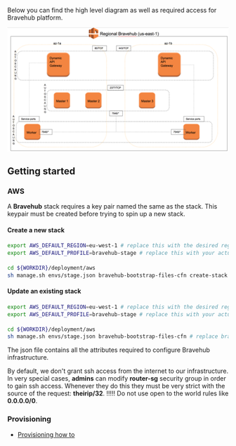 Below you can find the high level diagram as well as required access for Bravehub platform.

![Deployment topology](../docs/images/deployment/deployment-topology.png)

## Getting started

### AWS

A **Bravehub** stack requires a key pair named the same as the stack. This keypair must be created before trying to spin up a new stack.

#### Create a new stack

```bash
export AWS_DEFAULT_REGION=eu-west-1 # replace this with the desired region
export AWS_DEFAULT_PROFILE=bravehub-stage # replace this with your actual profile

cd ${WORKDIR}/deployment/aws
sh manage.sh envs/stage.json bravehub-bootstrap-files-cfn create-stack # replace bravehub-bootstrap-files-cfn with the actual s3 bucket where cfn files are published.
```

#### Update an existing stack

```bash
export AWS_DEFAULT_REGION=eu-west-1 # replace this with the desired region
export AWS_DEFAULT_PROFILE=bravehub-stage # replace this with your actual profile

cd ${WORKDIR}/deployment/aws
sh manage.sh envs/stage.json bravehub-bootstrap-files-cfn # replace bravehub-bootstrap-files-cfn with the actual s3 bucket where cfn files are published.
```

The json file contains all the attributes required to configure Bravehub infrastructure.

By default, we don't grant ssh access from the internet to our infrastructure. In very special cases, **admins** can modify **router-sg** security group in order to gain ssh access.
Whenever they do this they must be very strict with the source of the request: **theirip/32**.
!!!!! Do not use open to the world rules like **0.0.0.0/0**.

### Provisioning

* [Provisioning how to](provisioning/README.md)
